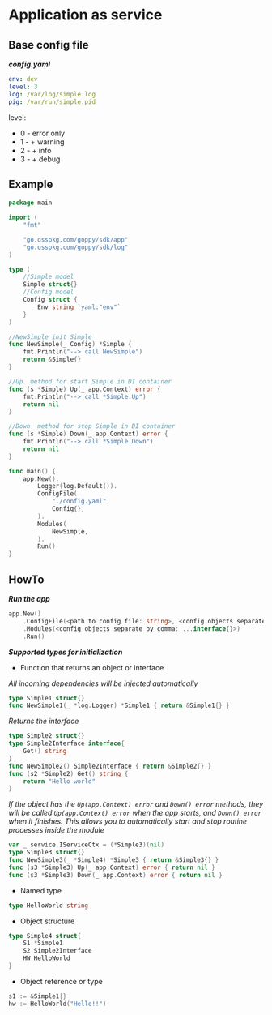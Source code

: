 # Application as service

## Base config file

***config.yaml***

```yaml
env: dev
level: 3 
log: /var/log/simple.log
pig: /var/run/simple.pid
```

level:
* 0 - error only
* 1 - + warning
* 2 - + info
* 3 - + debug

## Example

```go
package main

import (
	"fmt"

	"go.osspkg.com/goppy/sdk/app"
	"go.osspkg.com/goppy/sdk/log"
)

type (
	//Simple model
	Simple struct{}
	//Config model
	Config struct {
		Env string `yaml:"env"`
	}
)

//NewSimple init Simple
func NewSimple(_ Config) *Simple {
	fmt.Println("--> call NewSimple")
	return &Simple{}
}

//Up  method for start Simple in DI container
func (s *Simple) Up(_ app.Context) error {
	fmt.Println("--> call *Simple.Up")
	return nil
}

//Down  method for stop Simple in DI container
func (s *Simple) Down(_ app.Context) error {
	fmt.Println("--> call *Simple.Down")
	return nil
}

func main() {
	app.New().
		Logger(log.Default()).
		ConfigFile(
			"./config.yaml",
			Config{},
		).
		Modules(
			NewSimple,
		).
		Run()
}
```

## HowTo

***Run the app***
```go
app.New()
    .ConfigFile(<path to config file: string>, <config objects separate by comma: ...interface{}>)
    .Modules(<config objects separate by comma: ...interface{}>)
    .Run()
```

***Supported types for initialization***

* Function that returns an object or interface

*All incoming dependencies will be injected automatically*
```go
type Simple1 struct{}
func NewSimple1(_ *log.Logger) *Simple1 { return &Simple1{} }
```

*Returns the interface*
```go
type Simple2 struct{}
type Simple2Interface interface{
    Get() string
}
func NewSimple2() Simple2Interface { return &Simple2{} }
func (s2 *Simple2) Get() string { 
    return "Hello world"
}
```

*If the object has the `Up(app.Context) error` and `Down() error` methods, they will be called `Up(app.Context) error`  when the app starts, and `Down() error` when it finishes. This allows you to automatically start and stop routine processes inside the module*

```go
var _ service.IServiceCtx = (*Simple3)(nil)
type Simple3 struct{}
func NewSimple3(_ *Simple4) *Simple3 { return &Simple3{} }
func (s3 *Simple3) Up(_ app.Context) error { return nil }
func (s3 *Simple3) Down(_ app.Context) error { return nil }
```

* Named type

```go
type HelloWorld string
```

* Object structure

```go
type Simple4 struct{
    S1 *Simple1
    S2 Simple2Interface
    HW HelloWorld
}
```

* Object reference or type

```go
s1 := &Simple1{}
hw := HelloWorld("Hello!!")
```
